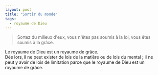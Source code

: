 ```yaml
---
layout: post
title: "Sortir du monde"
tags: 
  - royaume de Dieu
---
```


> Sortez du milieux d'eux, vous n'êtes pas soumis à la loi, vous êtes soumis à la grâce.

Le royaume de Dieu est un royaume de grâce.  
Dès lors, il ne peut exister de lois de la matière ou de lois du mental ; il ne peut y avoir de lois de limitation parce que le royaume de Dieu est un royaume de grâce.
